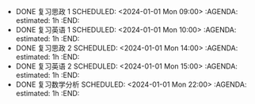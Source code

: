 - DONE 复习思政 1
  SCHEDULED: <2024-01-01 Mon 09:00>
  :AGENDA:
  estimated: 1h
  :END:
- DONE 复习英语 1
  SCHEDULED: <2024-01-01 Mon 10:00>
  :AGENDA:
  estimated: 1h
  :END:
- DONE 复习思政 2
  SCHEDULED: <2024-01-01 Mon 14:00>
  :AGENDA:
  estimated: 1h
  :END:
- DONE 复习英语 2
  SCHEDULED: <2024-01-01 Mon 15:00>
  :AGENDA:
  estimated: 1h
  :END:
- DONE 复习数学分析
  SCHEDULED: <2024-01-01 Mon 22:00>
  :AGENDA:
  estimated: 1h
  :END: